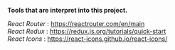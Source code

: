 **Tools that are interpret into this project.**

*React Router* : https://reactrouter.com/en/main <br/>
*React Redux* : https://redux.js.org/tutorials/quick-start <br/>
*React Icons* : https://react-icons.github.io/react-icons/ <br/>